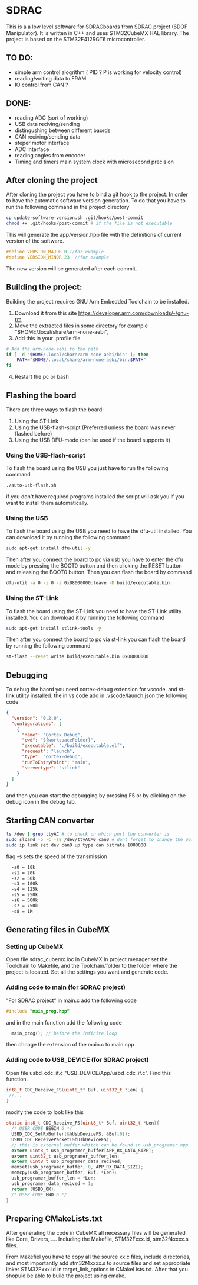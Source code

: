# SDRAC
This is a a low level software for SDRACboards from SDRAC project (6DOF Manipulator). It is written in C++ and uses STM32CubeMX HAL library.
The project is based on the STM32F412RGT6 microcontroller.

## TO DO:
 - simple arm control alogrithm ( PID ?  P is working for velocity control)
 - reading/writing data to FRAM
 - IO control from CAN ?
## DONE:
 - reading ADC (sort of working)
 - USB data reciving/sending
 - distingushing between different baords
 - CAN reciving/sending data
 - steper motor interface
 - ADC interface
 - reading angles from encoder
 - Timing and timers main system clock with microsecond precision


## After cloning the project
After cloning the project you have to bind a git hook to the project. In order to have the automatic software version generation.
To do that you have to run the following command in the project directory
```bash
cp update-software-version.sh .git/hooks/post-commit
chmod +x .git/hooks/post-commit # if the file is not executable
```
This will generate the app/version.hpp file with the definitions of current version of the software.
```cpp
#define VERSION_MAJOR 0 //for example
#define VERSION_MINOR 23  //for example
```
The new version will be generated after each commit.

## Building the project:
Building the project requires GNU Arm Embedded Toolchain to be installed.
1. Download it from this site https://developer.arm.com/downloads/-/gnu-rm 
2. Move the extracted files in some directory for example "$HOME/.local/share/arm-none-aebi", 
3. Add this in your .profile file 
```bash
# Add the arm-none-aebi to the path
if [ -d "$HOME/.local/share/arm-none-aebi/bin" ]; then
    PATH="$HOME/.local/share/arm-none-aebi/bin:$PATH" 
fi
```
4. Restart the pc or bash

## Flashing the board
There are three ways to flash the board:
1. Using the ST-Link
2. Using the USB-flash-script (Preferred unless the board was never flashed before)
3. Using the USB DFU-mode (can be used if the board supports it)
### Using the USB-flash-script 
To flash the board using the USB you just have to run the following command
```bash
./auto-usb-flash.sh
```
if you don't have required programs installed the script will ask you if you want to install them automatically.

### Using the USB
To flash the board using the USB you need to have the dfu-util installed.
You can download it by running the following command
```bash
sudo apt-get install dfu-util -y
```
Then after you connect the board to pc via usb you have to enter the dfu mode by pressing the BOOT0 button and then clicking the RESET button and releasing the BOOT0 button.
Then you can flash the board by command
```bash
dfu-util -a 0 -i 0 -s 0x08000000:leave -D build/executable.bin
```

### Using the ST-Link
To flash the board using the ST-Link you need to have the ST-Link utility installed. 
You can download it by running the following command
```bash
sudo apt-get install stlink-tools -y
```
Then after you connect the board to pc via st-link you can flash the board by running the following command
```bash
st-flash --reset write build/executable.bin 0x08000000
```

## Debugging
To debug the baord you need cortex-debug extension for vscode.
and st-link utility installed.
the in vs code add in .vscode/launch.json the following code
```json
{
  "version": "0.2.0",
  "configurations": [
    {
      "name": "Cortex Debug",
      "cwd": "${workspaceFolder}",
      "executable": "./build/executable.elf",
      "request": "launch",
      "type": "cortex-debug",
      "runToEntryPoint": "main",
      "servertype": "stlink"
    }
  ]
}
```
and then you can start the debugging by pressing F5 or by clicking on the debug icon in the debug tab.

## Starting CAN converter
```bash
ls /dev | grep ttyAC # to check on which port the converter is
sudo slcand -o -c -s8 /dev/ttyACM0 can0 # dont forget to change the port
sudo ip link set dev can0 up type can bitrate 1000000 
```
flag -s sets the speed of the transmission
```bash
  -s0 = 10k
  -s1 = 20k
  -s2 = 50k
  -s3 = 100k
  -s4 = 125k
  -s5 = 250k
  -s6 = 500k
  -s7 = 750k
  -s8 = 1M
```

## Generating files in CubeMX
### Setting up CubeMX
Open file sdrac_cubemx.ioc in CubeMX
In project menager set the Toolchain to Makefile, and the Toolchain/folder to the folder where the project is located.
Set all the settings you want and generate code.

### Adding code to main (for SDRAC project)
"For SDRAC project"
in main.c add the following code
```c
#include "main_prog.hpp"
```
and in the main function add the following code
```c
  main_prog(); // before the infinite loop
```
then chnage the extension of the main.c to main.cpp


### Adding code to USB_DEVICE (for SDRAC project)
Open file usbd_cdc_if.c "USB_DEVICE/App/usbd_cdc_if.c".
Find this function. 
 ```c
 int8_t CDC_Receive_FS(uint8_t* Buf, uint32_t *Len) {
  //...
 }
 ```
 modify the code to look like this
```c
static int8_t CDC_Receive_FS(uint8_t* Buf, uint32_t *Len){
  /* USER CODE BEGIN 6 */
  USBD_CDC_SetRxBuffer(&hUsbDeviceFS, &Buf[0]);
  USBD_CDC_ReceivePacket(&hUsbDeviceFS);
  // this is external buffer whitch can be found in usb_programer.hpp
  extern uint8_t usb_programer_buffer[APP_RX_DATA_SIZE];
  extern uint32_t usb_programer_buffer_len;
  extern uint8_t usb_programer_data_recived;
  memset(usb_programer_buffer, 0, APP_RX_DATA_SIZE);
  memcpy(usb_programer_buffer, Buf, *Len);
  usb_programer_buffer_len = *Len;
  usb_programer_data_recived = 1;
  return (USBD_OK);
  /* USER CODE END 6 */
}
```

## Preparing CMakeLists.txt
After generating the code in CubeMX all necessary files will be generated like Core, Drivers, ....
Including the Makefile, STM32Fxxx.ld, stm32f4xxxx.s files.

From Makefiel you have to copy all the source xx.c files, include directories, and most importantly add stm32f4xxxx.s to source files and set appropriate linker STM32Fxxx.ld in target_link_options in CMakeLists.txt.
After that you shopuld be able to build the project using cmake.




